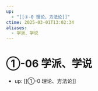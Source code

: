 ```yaml
---
up:
  - "[[①-0 理论、方法论]]"
ctime: 2025-03-01T13:02:34
aliases:
  - 学派、学说
---
```


# ①-06 学派、学说

- up: [[①-0 理论、方法论]]
